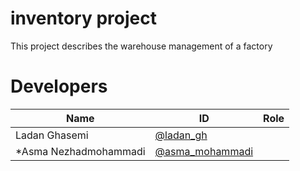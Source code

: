 <h1>inventory project</h1>

This project describes the warehouse management of a factory

# Developers
Name | ID | Role
------------ | ------------- | -------------
Ladan Ghasemi | [@ladan_gh](https://github.com/ladan-gh) |
*Asma Nezhadmohammadi | [@asma_mohammadi](https://github.com/asma-mohammadi)|


